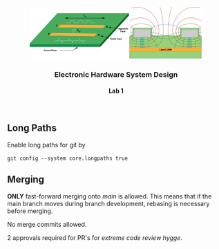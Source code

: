 <div align="center">
    <img src="media/image.png" alt="Logo" width=400>
  </a>
<h3 align="center">Electronic Hardware System Design</h3>
<h4 aling="center">Lab 1</h4>
  <p align="center">
    <br />
  </p>
</div>

## Long Paths

Enable long paths for git by

```
git config --system core.longpaths true
```

## Merging

**ONLY** fast-forward merging onto _main_ is allowed. This means that if the main branch moves during branch development, rebasing is necessary before merging. 

No merge commits allowed.

2 approvals required for PR's for _extreme code review hygge_.
